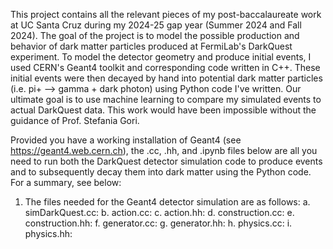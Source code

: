 This project contains all the relevant pieces of my post-baccalaureate work at UC Santa Cruz during my 2024-25 gap year (Summer 2024 and Fall 2024). The goal of the project is to model the possible production and behavior of dark matter particles produced at FermiLab's DarkQuest experiment. To model the detector geometry and produce initial events, I used CERN's Geant4 toolkit and corresponding code written in C++. These initial events were then decayed by hand into potential dark matter particles (i.e. pi+ --> gamma + dark photon) using Python code I've written. Our ultimate goal is to use machine learning to compare my simulated events to actual DarkQuest data. This work would have been impossible without the guidance of Prof. Stefania Gori.

Provided you have a working installation of Geant4 (see https://geant4.web.cern.ch), the .cc, .hh, and .ipynb files below are all you need to run both the DarkQuest detector simulation code to produce events and to subsequently decay them into dark matter using the Python code. For a summary, see below:

1. The files needed for the Geant4 detector simulation are as follows:
   a. simDarkQuest.cc: 
   b. action.cc:
   c. action.hh:
   d. construction.cc:
   e. construction.hh:
   f. generator.cc:
   g. generator.hh:
   h. physics.cc:
   i. physics.hh:
